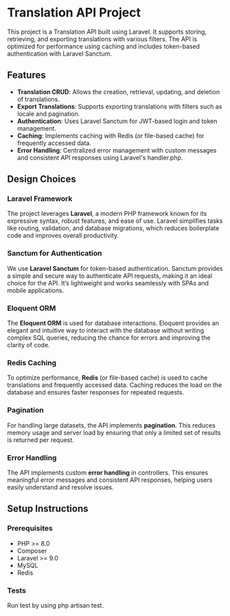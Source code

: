 # Translation API Project

This project is a Translation API built using Laravel. It supports storing, retrieving, and exporting translations with various filters. The API is optimized for performance using caching and includes token-based authentication with Laravel Sanctum.

## Features

- **Translation CRUD**: Allows the creation, retrieval, updating, and deletion of translations.
- **Export Translations**: Supports exporting translations with filters such as locale and pagination.
- **Authentication**: Uses Laravel Sanctum for JWT-based login and token management.
- **Caching**: Implements caching with Redis (or file-based cache) for frequently accessed data.
- **Error Handling**: Centralized error management with custom messages and consistent API responses using Laravel's handler.php.

## Design Choices

### **Laravel Framework**
The project leverages **Laravel**, a modern PHP framework known for its expressive syntax, robust features, and ease of use. Laravel simplifies tasks like routing, validation, and database migrations, which reduces boilerplate code and improves overall productivity.

### **Sanctum for Authentication**
We use **Laravel Sanctum** for token-based authentication. Sanctum provides a simple and secure way to authenticate API requests, making it an ideal choice for the API. It’s lightweight and works seamlessly with SPAs and mobile applications.

### **Eloquent ORM**
The **Eloquent ORM** is used for database interactions. Eloquent provides an elegant and intuitive way to interact with the database without writing complex SQL queries, reducing the chance for errors and improving the clarity of code.

### **Redis Caching**
To optimize performance, **Redis** (or file-based cache) is used to cache translations and frequently accessed data. Caching reduces the load on the database and ensures faster responses for repeated requests.

### **Pagination**
For handling large datasets, the API implements **pagination**. This reduces memory usage and server load by ensuring that only a limited set of results is returned per request.

### **Error Handling**
The API implements custom **error handling** in controllers. This ensures meaningful error messages and consistent API responses, helping users easily understand and resolve issues.

## Setup Instructions

### Prerequisites

- PHP >= 8.0
- Composer
- Laravel >= 9.0
- MySQL
- Redis

### Tests
Run test by using php artisan test.
